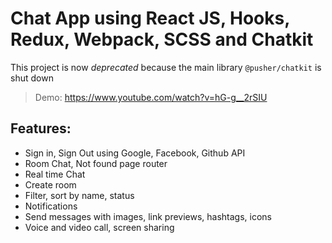# Chat App using React JS, Hooks, Redux, Webpack, SCSS and Chatkit
This project is now *deprecated* because the main library `@pusher/chatkit` is shut down
> Demo: https://www.youtube.com/watch?v=hG-g__2rSIU
## Features:
- Sign in, Sign Out using Google, Facebook, Github API
- Room Chat, Not found page router
- Real time Chat
- Create room
- Filter, sort by name, status
- Notifications
- Send messages with images, link previews, hashtags, icons
- Voice and video call, screen sharing
